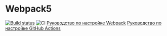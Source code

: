 # Webpack5
[![Build status](https://ci.appveyor.com/api/projects/status/m62lgpv0gwth28gh?svg=true)](https://ci.appveyor.com/project/Squid90/ahj-code)
![CI](https://github.com/Squid90/https://github.com/Squid90/ahj-code/tree/master/env/actions/workflows/web.yml/badge.svg)
[Руководство по настройке Webpack](https://webpack.js.org/guides/)
[Руководство по настройке GitHub Actions](https://docs.github.com/en/actions/quickstart)
